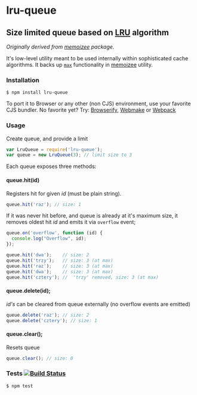 # lru-queue
## Size limited queue based on [LRU](http://en.wikipedia.org/wiki/Least_Recently_Used#LRU) algorithm

_Originally derived from [memoizee](https://github.com/medikoo/memoize) package._

It's low-level utility meant to be used internally within sophisticated cache algorithms. It backs up [`max`](https://github.com/medikoo/memoize#limiting-cache-size) functionality in [memoizee](https://github.com/medikoo/memoize) utility.

### Installation

	$ npm install lru-queue
	
To port it to Browser or any other (non CJS) environment, use your favorite CJS bundler. No favorite yet? Try: [Browserify](http://browserify.org/), [Webmake](https://github.com/medikoo/modules-webmake) or [Webpack](http://webpack.github.io/)

### Usage

Create queue, and provide a limit

```javascript
var LruQueue = require('lru-queue');
var queue = new LruQueue(3); // limit size to 3
```

Each queue exposes three methods:

#### queue.hit(id)

Registers hit for given _id_ (must be plain string).

```javascript
queue.hit('raz'); // size: 1
```

If it was never hit before, and queue is already at it's maximum size, it removes oldest hit _id_ and emits it via `overflow` event;

```javascript
queue.on('overflow', function (id) {
  console.log("Overflow", id);
});

queue.hit('dwa');    // size: 2  
queue.hit('trzy');   // size: 3 (at max)
queue.hit('raz');    // size: 3 (at max)
queue.hit('dwa');    // size: 3 (at max)
queue.hit('cztery'); //  'trzy' removed, size: 3 (at max)

```

#### queue.delete(id);

_id's_ can be cleared from queue externally (no overflow events are emitted)

```javascript
queue.delete('raz'); // size: 2
queue.delete('cztery'); // size: 1
```

#### queue.clear();

Resets queue

```javascript
queue.clear(); // size: 0
```

### Tests [![Build Status](https://travis-ci.org/medikoo/lru-queue.png)](https://travis-ci.org/medikoo/lru-queue)

	$ npm test

